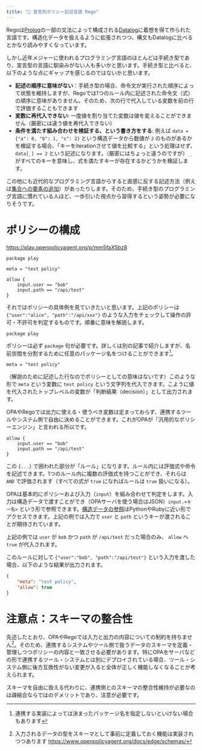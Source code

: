 ```yaml
---
title: "📝 宣言的ポリシー記述言語 Rego"
---
```


Regoは[Prolog](https://ja.wikipedia.org/wiki/Prolog)の一部の文法によって構成される[Datalog](https://en.wikipedia.org/wiki/Datalog)に着想を得て作られた言語です。構造化データを扱えるように拡張されつつ、構文もDatalogに比べるとかなり読みやすくなっています。

しかし近年メジャーに使われるプログラミング言語のほとんどは手続き型であり、宣言型の言語に馴染みがない人も多いかと思います。手続き型と比べると、以下のような点にギャップを感じるのではないかと思います。

- **記述の順序に意味がない**：手続き型の場合、命令文が実行された順序によって状態を維持しますが、Regoでは1つのルール内に記述された命令文（式）の順序に意味がありません。そのため、次の行で代入している変数を前の行で評価することもできます
- **変数に再代入できない**: 一度値を割り当てた変数は値を変えることができません（厳密には違う値を再代入できない）
- **条件を満たす組み合わせを検証する、という書き方をする**: 例えば `data = {"a": 0, "b": 1, "c": 2}` という構造データから数値が `2` のものがあるかを検証する場合、「キーをiterationさせて値を比較する」という処理はせず、`data[_] == 2` という記述になります。（厳密にはちょっと違うのですが） `_` がすべてのキーを意味し、式を満たすキーが存在するかどうかを検証します。

この他にも近代的なプログラミング言語からすると直感に反する記述方法（例えば[集合への要素の追加](https://play.openpolicyagent.org/p/vAiFKpdPPI)）があったりします。そのため、手続き型のプログラミング言語に慣れている人ほど、一歩引いた視点から習得するという姿勢が必要になりそうです。

# ポリシーの構成

https://play.openpolicyagent.org/p/mm5faX5bz8

```rego
package play

meta = "test policy"

allow {
	input.user == "bob"
	input.path == "/api/test"
}
```

それではポリシーの具体例を見ていきたいと思います。上記のポリシーは `{"user":"alice", "path":"/api/xxx"}` のような入力をチェックして操作の許可・不許可を判定するものです。順番に意味を解説します。

```rego
package play
```

ポリシーは必ず `package` 句が必要です。詳しくは別の記事で紹介しますが、名前空間を分割するために任意のパッケージ名をつけることができます[^pkg-name]。

```rego
meta = "test policy"
```

（解説のために記述した行なのでポリシーとしての意味はないです）このような形で `meta` という変数に `test policy` という文字列を代入できます。こように値を代入されたトップレベルの変数が「判断結果（decision）」として出力されます。

OPAやRegoでは出力に使える・使うべき変数は定まっておらず、連携するツールやシステム側で自由に決めることができます。これがOPAが「汎用的なポリシーエンジン」と言われる所以です。

```rego
allow {
	input.user == "bob"
	input.path == "/api/test"
}
```

この `{...}` で囲われた部分が「ルール」になります。ルール内には評価式や命令を記述できます。1つのルール内に複数の評価式を持つことができ、それらは `AND` で評価されます（すべての式が `true` になればルールは `true` 扱いになる）。

OPAは基本的にポリシーおよび入力（`input`）を組み合わせて判定をします。入力は構造データで渡すことができ（OPAサーバを使う場合はJSON）`input.<キー名>` という形で参照できます。[構造データの参照](https://www.openpolicyagent.org/docs/latest/policy-language/#references)はPythonやRubyに近い形でアクセスできます。上記の例では入力で `user` と `path` というキーが渡されることが期待されています。

上記の例では `user` が `bob` かつ `path` が `/api/test` だった場合のみ、 `allow` へ `true` が代入されます。

このルールに対して `{"user":"bob", "path":"/api/test"}` という入力を渡した場合、以下のような結果が出力されます。

```json
{
	"meta": "test policy",
	"allow": true
}
```

# 注意点：スキーマの整合性

先述したとおり、OPAやRegoでは入力と出力の内容についての制約を持ちません[^type-check]。そのため、連携するシステムやツール側で扱うデータのスキーマを定義・管理しつつポリシーの内容と一致させる必要があります。特にOPAをサーバなどの形で連携するツール・システムとは別にデプロイされている場合、ツール・システム側に後方互換性がない変更が入ると全体が正しく機能しなくなることが考えられます。

スキーマを自由に扱える代わりに、連携側とのスキーマの整合性維持が必要なのは疎結合ならではのデメリットであり、注意が必要です。

[^pkg-name]: 連携する実装によっては決まったパッケージ名を指定しないといけない場合もあります
[^type-check]: 入力されるデータの型をスキーマとして事前に定義しておく機能は実装されつつあります https://www.openpolicyagent.org/docs/edge/schemas/